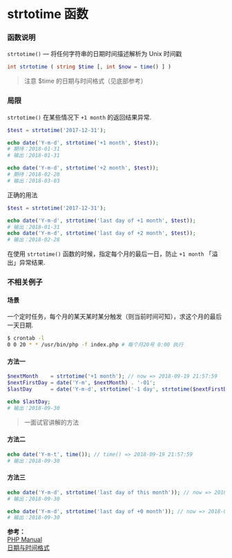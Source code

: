 strtotime 函数
==============

### 函数说明
`strtotime()` — 将任何字符串的日期时间描述解析为 Unix 时间戳

```php
int strtotime ( string $time [, int $now = time() ] )
```
> 注意 $time 的日期与时间格式（见底部参考）

### 局限
`strtotime()` 在某些情况下 `+1 month` 的返回结果异常.

```php
$test = strtotime('2017-12-31');

echo date('Y-m-d', strtotime('+1 month', $test));
# 期待：2018-01-31
# 输出：2018-01-31

echo date('Y-m-d', strtotime('+2 month', $test));
# 期待：2018-02-28
# 输出：2018-03-03
```

正确的用法
```php
$test = strtotime('2017-12-31');

echo date('Y-m-d', strtotime('last day of +1 month', $test));
# 输出：2018-01-31
echo date('Y-m-d', strtotime('last day of +2 month', $test));
# 输出：2018-02-28
```
在使用 `strtotime()` 函数的时候，指定每个月的最后一日，防止 `+1 month` 「溢出」异常结果.

### 不相关例子

#### 场景
一个定时任务，每个月的某天某时某分触发（则当前时间可知），求这个月的最后一天日期.

```bash
$ crontab -l
0 0 20 * * /usr/bin/php -f index.php # 每个月20号 0:00 执行
```

#### 方法一
```php
$nextMonth    = strtotime('+1 month'); // now => 2018-09-19 21:57:59
$nextFirstDay = date('Y-m', $nextMonth) . '-01';
$lastDay      = date('Y-m-d', strtotime('-1 day', strtotime($nextFirstDay)));

echo $lastDay;
# 输出：2018-09-30
```
> 一面试官讲解的方法

#### 方法二
```php
echo date('Y-m-t', time()); // time() => 2018-09-19 21:57:59
# 输出：2018-09-30
```

#### 方法三
```php
echo date('Y-m-d', strtotime('last day of this month')); // now => 2018-09-19 21:57:59
# 输出：2018-09-30

echo date('Y-m-d', strtotime('last day of +0 month')); // now => 2018-09-19 21:57:59
# 输出：2018-09-30
```

**参考：**  
[PHP Manual](http://php.net/manual/zh/function.strtotime.php)  
[日期与时间格式](http://php.net/manual/zh/datetime.formats.php)

